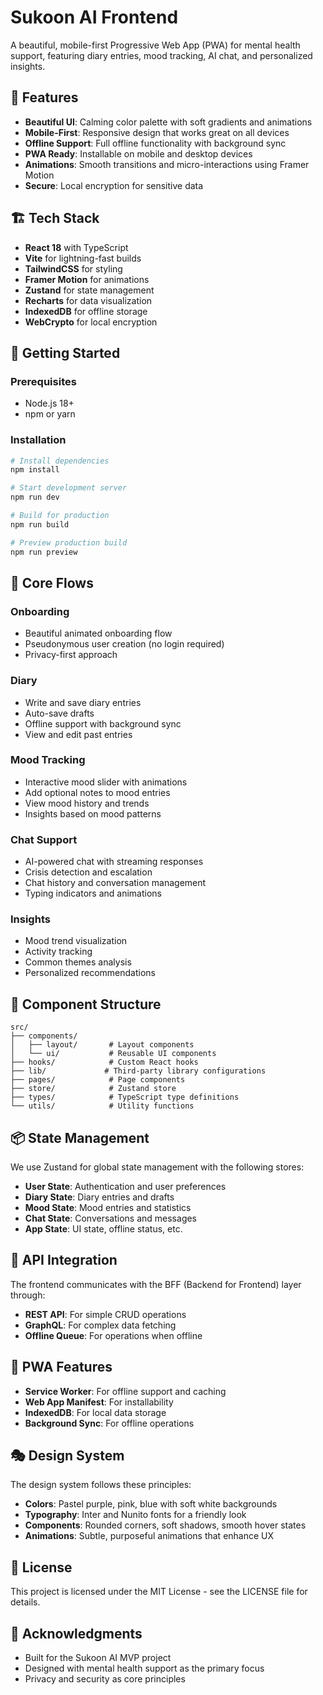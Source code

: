 # Sukoon AI Frontend

A beautiful, mobile-first Progressive Web App (PWA) for mental health support, featuring diary entries, mood tracking, AI chat, and personalized insights.

## 🎨 Features

- **Beautiful UI**: Calming color palette with soft gradients and animations
- **Mobile-First**: Responsive design that works great on all devices
- **Offline Support**: Full offline functionality with background sync
- **PWA Ready**: Installable on mobile and desktop devices
- **Animations**: Smooth transitions and micro-interactions using Framer Motion
- **Secure**: Local encryption for sensitive data

## 🏗️ Tech Stack

- **React 18** with TypeScript
- **Vite** for lightning-fast builds
- **TailwindCSS** for styling
- **Framer Motion** for animations
- **Zustand** for state management
- **Recharts** for data visualization
- **IndexedDB** for offline storage
- **WebCrypto** for local encryption

## 🚀 Getting Started

### Prerequisites

- Node.js 18+
- npm or yarn

### Installation

```bash
# Install dependencies
npm install

# Start development server
npm run dev

# Build for production
npm run build

# Preview production build
npm run preview
```

## 📱 Core Flows

### Onboarding

- Beautiful animated onboarding flow
- Pseudonymous user creation (no login required)
- Privacy-first approach

### Diary

- Write and save diary entries
- Auto-save drafts
- Offline support with background sync
- View and edit past entries

### Mood Tracking

- Interactive mood slider with animations
- Add optional notes to mood entries
- View mood history and trends
- Insights based on mood patterns

### Chat Support

- AI-powered chat with streaming responses
- Crisis detection and escalation
- Chat history and conversation management
- Typing indicators and animations

### Insights

- Mood trend visualization
- Activity tracking
- Common themes analysis
- Personalized recommendations

## 🧩 Component Structure

```
src/
├── components/
│   ├── layout/       # Layout components
│   └── ui/           # Reusable UI components
├── hooks/            # Custom React hooks
├── lib/             # Third-party library configurations
├── pages/            # Page components
├── store/            # Zustand store
├── types/            # TypeScript type definitions
└── utils/            # Utility functions
```

## 📦 State Management

We use Zustand for global state management with the following stores:

- **User State**: Authentication and user preferences
- **Diary State**: Diary entries and drafts
- **Mood State**: Mood entries and statistics
- **Chat State**: Conversations and messages
- **App State**: UI state, offline status, etc.

## 🔌 API Integration

The frontend communicates with the BFF (Backend for Frontend) layer through:

- **REST API**: For simple CRUD operations
- **GraphQL**: For complex data fetching
- **Offline Queue**: For operations when offline

## 📱 PWA Features

- **Service Worker**: For offline support and caching
- **Web App Manifest**: For installability
- **IndexedDB**: For local data storage
- **Background Sync**: For offline operations

## 🎭 Design System

The design system follows these principles:

- **Colors**: Pastel purple, pink, blue with soft white backgrounds
- **Typography**: Inter and Nunito fonts for a friendly look
- **Components**: Rounded corners, soft shadows, smooth hover states
- **Animations**: Subtle, purposeful animations that enhance UX

## 📄 License

This project is licensed under the MIT License - see the LICENSE file for details.

## 🙏 Acknowledgments

- Built for the Sukoon AI MVP project
- Designed with mental health support as the primary focus
- Privacy and security as core principles

